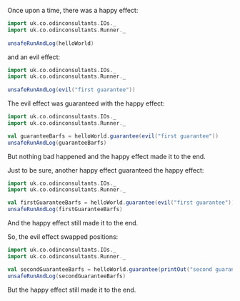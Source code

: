 Once upon a time, there was a happy effect:

```scala mdoc
import uk.co.odinconsultants.IOs._
import uk.co.odinconsultants.Runner._
 
unsafeRunAndLog(helloWorld)
```

and an evil effect:

```scala mdoc
import uk.co.odinconsultants.IOs._
import uk.co.odinconsultants.Runner._
 
unsafeRunAndLog(evil("first guarantee"))
```

The evil effect was guaranteed with the happy effect:
```scala mdoc
import uk.co.odinconsultants.IOs._
import uk.co.odinconsultants.Runner._ 

val guaranteeBarfs = helloWorld.guarantee(evil("first guarantee"))
unsafeRunAndLog(guaranteeBarfs)

```
But nothing bad happened and the happy effect made it to the end.

Just to be sure, another happy effect guaranteed the happy effect:

```scala mdoc
import uk.co.odinconsultants.IOs._
import uk.co.odinconsultants.Runner._

val firstGuaranteeBarfs = helloWorld.guarantee(evil("first guarantee")).guarantee(printOut("second guarantee")) 
unsafeRunAndLog(firstGuaranteeBarfs)

```
And the happy effect still made it to the end.

So, the evil effect swapped positions:
```scala mdoc
import uk.co.odinconsultants.IOs._
import uk.co.odinconsultants.Runner._

val secondGuaranteeBarfs = helloWorld.guarantee(printOut("second guarantee")).guarantee(evil("first guarantee")) 
unsafeRunAndLog(secondGuaranteeBarfs)
```
But the happy effect still made it to the end.